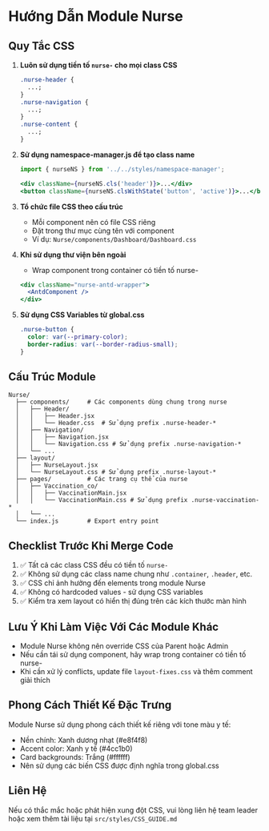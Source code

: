 # Hướng Dẫn Module Nurse

## Quy Tắc CSS

1. **Luôn sử dụng tiền tố `nurse-` cho mọi class CSS**

   ```css
   .nurse-header {
     ...;
   }
   .nurse-navigation {
     ...;
   }
   .nurse-content {
     ...;
   }
   ```

2. **Sử dụng namespace-manager.js để tạo class name**

   ```jsx
   import { nurseNS } from '../../styles/namespace-manager';

   <div className={nurseNS.cls('header')}>...</div>
   <button className={nurseNS.clsWithState('button', 'active')}>...</button>
   ```

3. **Tổ chức file CSS theo cấu trúc**

   - Mỗi component nên có file CSS riêng
   - Đặt trong thư mục cùng tên với component
   - Ví dụ: `Nurse/components/Dashboard/Dashboard.css`

4. **Khi sử dụng thư viện bên ngoài**

   - Wrap component trong container có tiền tố nurse-

   ```jsx
   <div className="nurse-antd-wrapper">
     <AntdComponent />
   </div>
   ```

5. **Sử dụng CSS Variables từ global.css**
   ```css
   .nurse-button {
     color: var(--primary-color);
     border-radius: var(--border-radius-small);
   }
   ```

## Cấu Trúc Module

```
Nurse/
  ├── components/     # Các components dùng chung trong nurse
  │   ├── Header/
  │   │   ├── Header.jsx
  │   │   └── Header.css  # Sử dụng prefix .nurse-header-*
  │   ├── Navigation/
  │   │   ├── Navigation.jsx
  │   │   └── Navigation.css # Sử dụng prefix .nurse-navigation-*
  │   └── ...
  ├── layout/
  │   ├── NurseLayout.jsx
  │   └── NurseLayout.css # Sử dụng prefix .nurse-layout-*
  ├── pages/          # Các trang cụ thể của nurse
  │   ├── Vaccination_co/
  │   │   ├── VaccinationMain.jsx
  │   │   └── VaccinationMain.css # Sử dụng prefix .nurse-vaccination-*
  │   └── ...
  └── index.js        # Export entry point
```

## Checklist Trước Khi Merge Code

1. ✅ Tất cả các class CSS đều có tiền tố `nurse-`
2. ✅ Không sử dụng các class name chung như `.container`, `.header`, etc.
3. ✅ CSS chỉ ảnh hưởng đến elements trong module Nurse
4. ✅ Không có hardcoded values - sử dụng CSS variables
5. ✅ Kiểm tra xem layout có hiển thị đúng trên các kích thước màn hình

## Lưu Ý Khi Làm Việc Với Các Module Khác

- Module Nurse không nên override CSS của Parent hoặc Admin
- Nếu cần tái sử dụng component, hãy wrap trong container có tiền tố nurse-
- Khi cần xử lý conflicts, update file `layout-fixes.css` và thêm comment giải thích

## Phong Cách Thiết Kế Đặc Trưng

Module Nurse sử dụng phong cách thiết kế riêng với tone màu y tế:

- Nền chính: Xanh dương nhạt (#e8f4f8)
- Accent color: Xanh y tế (#4cc1b0)
- Card backgrounds: Trắng (#ffffff)
- Nên sử dụng các biến CSS được định nghĩa trong global.css

## Liên Hệ

Nếu có thắc mắc hoặc phát hiện xung đột CSS, vui lòng liên hệ team leader hoặc xem thêm tài liệu tại `src/styles/CSS_GUIDE.md`
